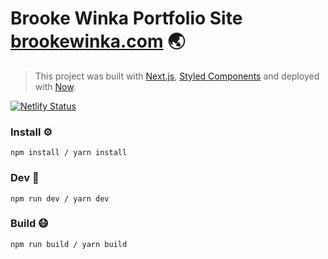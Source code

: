 # Brooke Winka Portfolio Site [brookewinka.com](https://www.brookewinka.com/) 🌏
> This project was built with [Next.js](https://nextjs.org/), [Styled Components](https://styled-components.com/) and deployed with [Now](https://vercel.com/home).

[![Netlify Status](https://api.netlify.com/api/v1/badges/ac6d3a24-07ca-4d0f-90c7-fbd9450dbe2b/deploy-status)](https://app.netlify.com/sites/bwinka/deploys) 

### Install ⚙️

```
npm install / yarn install
```

### Dev 🏃

```
npm run dev / yarn dev
```

### Build 😷

```
npm run build / yarn build
```

